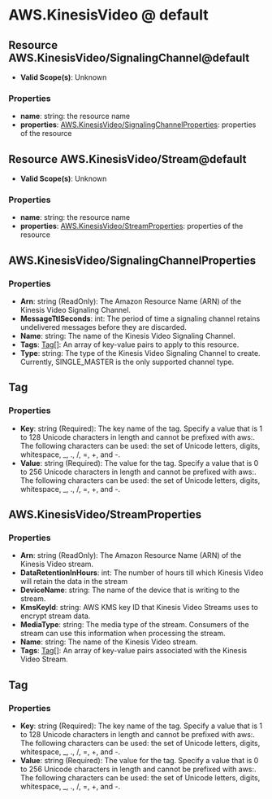# AWS.KinesisVideo @ default

## Resource AWS.KinesisVideo/SignalingChannel@default
* **Valid Scope(s)**: Unknown
### Properties
* **name**: string: the resource name
* **properties**: [AWS.KinesisVideo/SignalingChannelProperties](#awskinesisvideosignalingchannelproperties): properties of the resource

## Resource AWS.KinesisVideo/Stream@default
* **Valid Scope(s)**: Unknown
### Properties
* **name**: string: the resource name
* **properties**: [AWS.KinesisVideo/StreamProperties](#awskinesisvideostreamproperties): properties of the resource

## AWS.KinesisVideo/SignalingChannelProperties
### Properties
* **Arn**: string (ReadOnly): The Amazon Resource Name (ARN) of the Kinesis Video Signaling Channel.
* **MessageTtlSeconds**: int: The period of time a signaling channel retains undelivered messages before they are discarded.
* **Name**: string: The name of the Kinesis Video Signaling Channel.
* **Tags**: [Tag](#tag)[]: An array of key-value pairs to apply to this resource.
* **Type**: string: The type of the Kinesis Video Signaling Channel to create. Currently, SINGLE_MASTER is the only supported channel type.

## Tag
### Properties
* **Key**: string (Required): The key name of the tag. Specify a value that is 1 to 128 Unicode characters in length and cannot be prefixed with aws:. The following characters can be used: the set of Unicode letters, digits, whitespace, _, ., /, =, +, and -.
* **Value**: string (Required): The value for the tag. Specify a value that is 0 to 256 Unicode characters in length and cannot be prefixed with aws:.  The following characters can be used: the set of Unicode letters, digits, whitespace, _, ., /, =, +, and -.

## AWS.KinesisVideo/StreamProperties
### Properties
* **Arn**: string (ReadOnly): The Amazon Resource Name (ARN) of the Kinesis Video stream.
* **DataRetentionInHours**: int: The number of hours till which Kinesis Video will retain the data in the stream
* **DeviceName**: string: The name of the device that is writing to the stream.
* **KmsKeyId**: string: AWS KMS key ID that Kinesis Video Streams uses to encrypt stream data.
* **MediaType**: string: The media type of the stream. Consumers of the stream can use this information when processing the stream.
* **Name**: string: The name of the Kinesis Video stream.
* **Tags**: [Tag](#tag)[]: An array of key-value pairs associated with the Kinesis Video Stream.

## Tag
### Properties
* **Key**: string (Required): The key name of the tag. Specify a value that is 1 to 128 Unicode characters in length and cannot be prefixed with aws:. The following characters can be used: the set of Unicode letters, digits, whitespace, _, ., /, =, +, and -.
* **Value**: string (Required): The value for the tag. Specify a value that is 0 to 256 Unicode characters in length and cannot be prefixed with aws:. The following characters can be used: the set of Unicode letters, digits, whitespace, _, ., /, =, +, and -.

